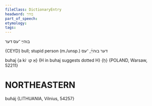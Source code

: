 ```yaml
---
fileClass: DictionaryEntry
headword: בוהײַ
part_of_speech: 
etymology: 
tags: 
---
```

בוהײַ
־עס
דער

{CEYD}
bull; stupid person (m./unsp.) דער בוהײַ֜, ־עס

buhaj {a kiˑ אַ קו} {H in buhaj suggests dotted H} {ḥ} {POLAND, Warsaw, 52211}

NORTHEASTERN
==============

buɦáj {LITHUANIA, Vilnius, 54257}